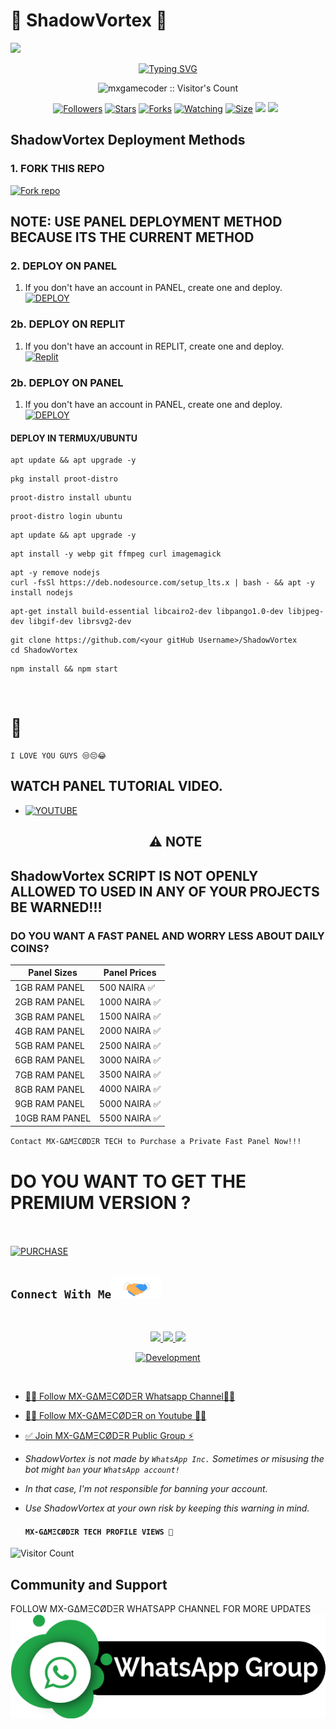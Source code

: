 # 👿 ShadowVortex 👿 
   <a><img src='https://i.ibb.co/Y7hPrVZ/IMG-20241218-WA0145.jpg'/></a>
<p align="center">
<p align="center">
  <a href="https://git.io/typing-svg"><img src="https://readme-typing-svg.demolab.com?font=EB+Garamond&weight=800&size=28&duration=4000&pause=1000&random=false&width=435&lines=+•👿 ShadowVortex 👿•;MULTI-DEVICE+WHATSAPP+BOT;DEVELOPED+BY+MX-GΔMΞCØD+ΞR;RELEASED+DATE+18%2F12%2F2024." alt="Typing SVG" /></a>
 </p>
<p align="center">
<p align="center"><img src="https://profile-counter.glitch.me/{mxgamecoder}/count.svg" alt="mxgamecoder :: Visitor's Count" /></p>
<p align="center">
<a href="https://github.com/mxgamecoder/followers"><img title="Followers" src="https://img.shields.io/github/followers/mxgamecoder?color=red&style=flat-square"></a>
<a href="https://github.com/mxgamecoder/ShadowVortex/stargazers/"><img title="Stars" src="https://img.shields.io/github/stars/mxgamecoder/ShadowVortex?color=blue&style=flat-square"></a>
<a href="https://github.com/mxgamecoder/ShadowVortex/network/members"><img title="Forks" src="https://img.shields.io/github/forks/mxgamecoder/ShadowVortex?color=red&style=flat-square"></a>
<a href="https://github.com/mxgamecoder/ShadowVortex/watchers"><img title="Watching" src="https://img.shields.io/github/watchers/mxgamecoder/ShadowVortex?label=Watchers&color=blue&style=flat-square"></a>
<a href="https://github.com/mxgamecoder/ShadowVortex/"><img title="Size" src="https://img.shields.io/github/repo-size/mxgamecoder/ShadowVortex?style=flat-square&color=green"></a>
<a href="https://hits.seeyoufarm.com"><img src="https://hits.seeyoufarm.com/api/count/incr/badge.svg?url=https%3A%2F%2Fgithub.com%2Fmxgamecoder%2FShadowVortex&count_bg=%2379C83D&title_bg=%23555555&icon=probot.svg&icon_color=%2300FF6D&title=hits&edge_flat=false"/></a>
<a href="https://github.com/mxgamecoder/ShadowVortex/graphs/commit-activity"><img height="20" src="https://img.shields.io/badge/Maintained%3F-yes-green.svg"></a>&nbsp;&nbsp;
</p>
<p align='center'>
    </p>
<p align="center">

 ## ShadowVortex Deployment Methods

### 1. FORK THIS REPO

<a href='https://github.com/mxgamecoder/ShadowVortex/fork' target="_blank"><img alt='Fork repo' src='https://img.shields.io/badge/Fork This Repo-black?style=for-the-badge&logo=git&logoColor=white'/></a>


## **NOTE: USE PANEL DEPLOYMENT METHOD BECAUSE ITS THE CURRENT METHOD**

### 2. DEPLOY ON PANEL

1. If you don't have an account in PANEL, create one and deploy.
    <br>
    <a href='https://control.bot-hosting.net/auth/login' target="_blank"><img alt='DEPLOY' src='https://img.shields.io/badge/-DEPLOY-black?style=for-the-badge&logo=bot-hosting.net&logoColor=white'/></a>
    
### 2b. DEPLOY ON REPLIT

1. If you don't have an account in REPLIT, create one and deploy.
        <br>
    <a href='https://replit.com' target="_blank"><img alt='Replit' src='https://img.shields.io/badge/-Deploy-red?style=for-the-badge&logo=replit&logoColor=white'/></a>


### 2b. DEPLOY ON PANEL

1. If you don't have an account in PANEL, create one and deploy.
    <br>
    <a href='https://dashboard.katabump.com/auth/login#6f0398' target="_blank"><img alt='DEPLOY' src='https://img.shields.io/badge/-DEPLOY-black?style=for-the-badge&logo=katabump.com&logoColor=white'/></a>

#### DEPLOY IN TERMUX/UBUNTU
 
```
apt update && apt upgrade -y
```
```
pkg install proot-distro
```
```
proot-distro install ubuntu
```
```
proot-distro login ubuntu
```
```
apt update && apt upgrade -y
```
```
apt install -y webp git ffmpeg curl imagemagick
```
```
apt -y remove nodejs
curl -fsSl https://deb.nodesource.com/setup_lts.x | bash - && apt -y install nodejs
```
```
apt-get install build-essential libcairo2-dev libpango1.0-dev libjpeg-dev libgif-dev librsvg2-dev
```
```
git clone https://github.com/<your gitHub Username>/ShadowVortex
cd ShadowVortex
```
```
npm install && npm start
```
<br>

# 👿
    I LOVE YOU GUYS 😒😔😂
    

## WATCH PANEL TUTORIAL VIDEO.
* [![YOUTUBE](https://img.shields.io/badge/HOW_TO_DEPLOY-red?style=for-the-badge&logo=youtube&logoColor=white)](https://youtu.be/hJTYSquTtE8)


    <h2 align="center"> ⚠️ NOTE  </h2>
## ShadowVortex SCRIPT IS NOT OPENLY ALLOWED TO USED IN ANY OF YOUR PROJECTS BE WARNED!!! 


### DO YOU WANT A FAST PANEL AND WORRY LESS ABOUT DAILY COINS?

| Panel Sizes                       | Panel Prices                                         
| ---------------------------------| ------------------------------
| 1GB RAM PANEL                    | 500  NAIRA   ✅   
| 2GB RAM PANEL                    | 1000 NAIRA   ✅                
| 3GB RAM PANEL                    | 1500 NAIRA   ✅   
| 4GB RAM PANEL                    | 2000 NAIRA   ✅             
| 5GB RAM PANEL                    | 2500 NAIRA   ✅            
| 6GB RAM PANEL                    | 3000 NAIRA   ✅         
| 7GB RAM PANEL                    | 3500 NAIRA   ✅        
| 8GB RAM PANEL                    | 4000 NAIRA   ✅     
| 9GB RAM PANEL                    | 5000 NAIRA   ✅     
| 10GB RAM PANEL                   | 5500 NAIRA   ✅

`Contact MX-GΔMΞCØDΞR TECH to Purchase a Private Fast Panel Now!!!`


# DO YOU WANT TO GET THE PREMIUM VERSION ?
<br><br>
    <a href='https://t.me/mxgamecoderr' target="_blank"><img alt='PURCHASE' src='https://img.shields.io/badge/-PURCHASE_FILE-blue?style=for-the-badge&logo=telegram&logoColor=white'/></a>


## ```Connect With Me```<img src="https://github.com/0xAbdulKhalid/0xAbdulKhalid/raw/main/assets/mdImages/handshake.gif" width ="80"></h1> 
 <br> 
<p align="center">
<a href="https://wa.me/2349021506036"><img src="https://img.shields.io/badge/Contact ES TEAMS-25D366?style=for-the-badge&logo=whatsapp&logoColor=white" />
<a href="https://whatsapp.com/channel/0029Vavz0e6E50Ugp30Z6z0W"><img src="https://img.shields.io/badge/Join Official Channel-25D366?style=for-the-badge&logo=whatsapp&logoColor=white" />
<a href="https://t.me/mxgamecoderr"><img src="https://img.shields.io/badge/Telegram-0088cc?style=for-the-badge&logo=telegram&logoColor=white" /><br>
<p align="center">
<img alt="Development" width="250" src="https://media2.giphy.com/media/W9tBvzTXkQopi/giphy.gif?cid=6c09b952xu6syi1fyqfyc04wcfk0qvqe8fd7sop136zxfjyn&ep=v1_internal_gif_by_id&rid=giphy.gif&ct=g" /> </p>

<br>

* [🧑‍💻 Follow MX-GΔMΞCØDΞR Whatsapp Channel🧑‍💻](https://whatsapp.com/channel/0029Vavz0e6E50Ugp30Z6z0W)

* [🧑‍💻 Follow MX-GΔMΞCØDΞR on Youtube 🧑‍💻](https://youtube.com/@mxgamecoder)

* [✅ Join MX-GΔMΞCØDΞR Public Group ⚡](https://chat.whatsapp.com/E7wrmf4i8dy04nPyCVibtI)


- *ShadowVortex is not made by `WhatsApp Inc.` Sometimes or misusing the bot might `ban` your `WhatsApp account!`*
- *In that case, I'm not responsible for banning your account.*
- *Use ShadowVortex at your own risk by keeping this warning in mind.*
  
  #### ```MX-GΔMΞCØDΞR TECH PROFILE VIEWS 🧚```
![Visitor Count](https://profile-counter.glitch.me/paskito002/count.svg)


## Community and Support

FOLLOW MX-GΔMΞCØDΞR WHATSAPP CHANNEL FOR MORE UPDATES
[![JOIN WHATSAPP CHANNEL](https://raw.githubusercontent.com/Neeraj-x0/Neeraj-x0/main/photos/suddidina-join-whatsapp.png)](https://whatsapp.com/channel/0029Vavz0e6E50Ugp30Z6z0W)

